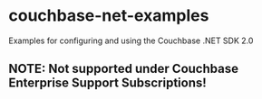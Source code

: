couchbase-net-examples
======================

Examples for configuring and using the Couchbase .NET SDK 2.0

## NOTE: Not supported under Couchbase Enterprise Support Subscriptions! ##
